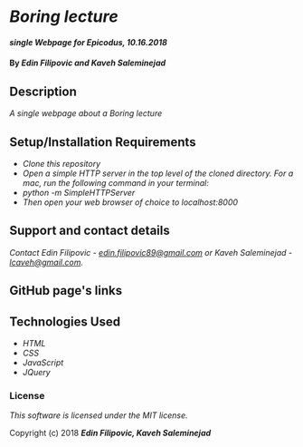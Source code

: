 # _Boring lecture_

#### _single Webpage for Epicodus, 10.16.2018_

#### By _**Edin Filipovic and Kaveh Saleminejad**_

## Description

_A single webpage about a Boring lecture_

## Setup/Installation Requirements

* _Clone this repository_
* _Open a simple HTTP server in the top level of the cloned directory. For a mac, run the following command in your terminal:_   
* _python -m SimpleHTTPServer_
* _Then open your web browser of choice to localhost:8000_

## Support and contact details

_Contact Edin Filipovic - edin.filipovic89@gmail.com or Kaveh Saleminejad - lcaveh@gmail.com._

## GitHub page's links

## Technologies Used

* _HTML_
* _CSS_
* _JavaScript_
* _JQuery_

### License

*This software is licensed under the MIT license.*

Copyright (c) 2018 **_Edin Filipovic, Kaveh Saleminejad_**
